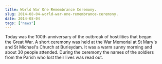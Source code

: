 ```yaml
---
title: World War One Remembrance Ceremony.
slug: 2014-08-04-world-war-one-remembrance-ceremony.
date: 2014-08-04
tags: ["news"]
---
```


Today was the 100th anniversary of the outbreak of hostilities that
began the Great War. A short ceremony was held at the War Memorial at
St Mary's and St Michael's Church at Burleydam. It was a warm sunny
morning and about 30 people attended. During the ceremony the names of
the soldiers from the Parish who lost their lives was read out.
